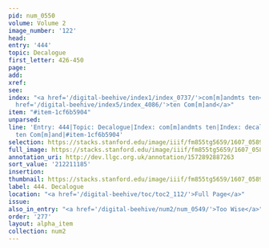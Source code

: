 ```yaml
---
pid: num_0550
volume: Volume 2
image_number: '122'
head:
entry: '444'
topic: Decalogue
first_letter: 426-450
page:
add:
xref:
see:
index: "<a href='/digital-beehive/index1/index_0737/'>com[m]andmts ten</a>|<a href='/digital-beehive/index1/index_0976/'>decalogue</a>|<a
  href='/digital-beehive/index5/index_4086/'>ten Com[m]and</a>"
item: "#item-1cf6b5904"
unparsed:
line: 'Entry: 444|Topic: Decalogue|Index: com[m]andmts ten|Index: decalogue|Index:
  ten Com[m]and|#item-1cf6b5904'
selection: https://stacks.stanford.edu/image/iiif/fm855tg5659/1607_0589/874,1185,2920,416/full/0/default.jpg
full_image: https://stacks.stanford.edu/image/iiif/fm855tg5659/1607_0589/full/full/0/default.jpg
annotation_uri: http://dev.llgc.org.uk/annotation/1572892887263
sort_value: '212211185'
insertion:
thumbnail: https://stacks.stanford.edu/image/iiif/fm855tg5659/1607_0589/874,1185,600,180/250,/0/default.jpg
label: 444. Decalogue
location: "<a href='/digital-beehive/toc/toc2_112/'>Full Page</a>"
issue:
also_in_entry: "<a href='/digital-beehive/num2/num_0549/'>Too Wise</a>"
order: '277'
layout: alpha_item
collection: num2
---
```

